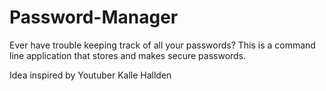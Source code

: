 # Password-Manager
Ever have trouble keeping track of all your passwords? This is a command line application that stores and makes secure passwords.

Idea inspired by Youtuber Kalle Hallden
